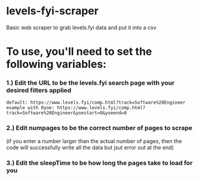 # levels-fyi-scraper
Basic web scraper to grab levels.fyi data and put it into a csv

# To use, you'll need to set the following variables:

### 1.) Edit the URL to be the levels.fyi search page with your desired filters applied

    default: https://www.levels.fyi/comp.html?track=Software%20Engineer
    example with 0yoe: https://www.levels.fyi/comp.html?track=Software%20Engineer&yoestart=0&yoeend=0
    
### 2.) Edit numpages to be the correct number of pages to scrape
(if you enter a number larger than the actual number of pages, then the code will successfully write all the data but jsut error out at the end)
    
### 3.) Edit the sleepTime to be how long the pages take to load for you

